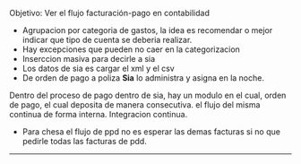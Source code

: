 Objetivo: Ver el flujo facturación-pago en contabilidad


- Agrupacion por categoria de gastos, la idea es recomendar o mejor indicar que tipo de cuenta se deberia realizar.
- Hay excepciones que pueden no caer en la categorizacion
- Inserccion masiva para decirle a sia
- Los datos de sia es cargar el xml y el csv 
- De orden de pago a poliza **Sia** lo administra y asigna en la noche.

Dentro del proceso de pago dentro de sia, hay un modulo en el cual, orden de pago, el cual deposita de manera consecutiva. el flujo del misma continua de forma interna. Integracion continua.

- Para chesa el flujo de ppd no es esperar las demas facturas si no que pedirle todas las facturas de pdd.

---

